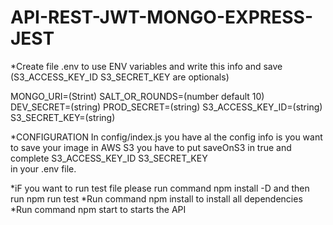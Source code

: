 # API-REST-JWT-MONGO-EXPRESS-JEST

*Create file .env to use ENV variables and write this info and save (S3_ACCESS_KEY_ID S3_SECRET_KEY are optionals)

MONGO_URI=(Strint)
SALT_OR_ROUNDS=(number default 10)
DEV_SECRET=(string)
PROD_SECRET=(string)
S3_ACCESS_KEY_ID=(string)
S3_SECRET_KEY=(string)

*CONFIGURATION
In config/index.js you have al the config info is you want to save your image in AWS S3 you have to put saveOnS3 in true and complete S3_ACCESS_KEY_ID S3_SECRET_KEY  
in your .env file.

*iF you want to run test file please run command npm install -D and then run npm run test
*Run command npm install to install all dependencies
*Run command npm start to starts the API
